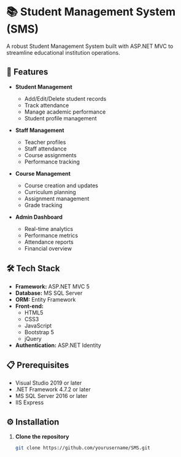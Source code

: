 # 📚 Student Management System (SMS)

A robust Student Management System built with ASP.NET MVC to streamline educational institution operations.

## 🚀 Features

- **Student Management**
  - Add/Edit/Delete student records
  - Track attendance
  - Manage academic performance
  - Student profile management

- **Staff Management**
  - Teacher profiles
  - Staff attendance
  - Course assignments
  - Performance tracking

- **Course Management**
  - Course creation and updates
  - Curriculum planning
  - Assignment management
  - Grade tracking

- **Admin Dashboard**
  - Real-time analytics
  - Performance metrics
  - Attendance reports
  - Financial overview

## 🛠️ Tech Stack

- **Framework:** ASP.NET MVC 5
- **Database:** MS SQL Server
- **ORM:** Entity Framework
- **Front-end:** 
  - HTML5
  - CSS3
  - JavaScript
  - Bootstrap 5
  - jQuery
- **Authentication:** ASP.NET Identity

## 📋 Prerequisites

- Visual Studio 2019 or later
- .NET Framework 4.7.2 or later
- MS SQL Server 2016 or later
- IIS Express

## ⚙️ Installation

1. **Clone the repository**
   ```bash
   git clone https://github.com/yourusername/SMS.git
